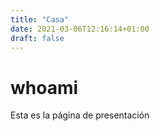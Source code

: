 ```yaml
---
title: "Casa"
date: 2021-03-06T12:16:14+01:00
draft: false
---
```


# whoami
Esta es la página de presentación


